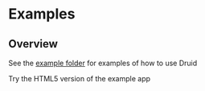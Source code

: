 # Examples

## Overview
See the [example folder](https://github.com/Insality/druid/tree/develop/example/kenney) for examples of how to use Druid

Try the HTML5 version of the example app